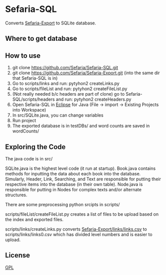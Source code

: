 # Sefaria-SQL
Converts [Sefaria-Export](https://github.com/Sefaria/Sefaria-Export) to SQLite database.

## Where to get database

## How to use
1. git clone https://github.com/Sefaria/Sefaria-SQL.git 
2. git clone https://github.com/Sefaria/Sefaria-Export.git (into the same dir that Sefaria-SQL is in)
3. Go to scripts/links and run: pytyhon2 createLinks.py
4. Go to scripts/fileList and run: pytyhon2 createFileList.py
5. (Not really needed b/c headers are part of clone) go to Sefaria-SQL/scripts/headers and run: pytyhon2 createHeaders.py 
6. Open Sefaria-SQL in [Eclipse](http://www.eclipse.org/downloads/) for Java (File -> import -> Existing Projects into Workspace)
7. In src/SQLite.java, you can change variables
8. Run project
9. The exported database is in testDBs/ and word counts are saved in wordCounts/

## Exploring the Code

The java code is in src/

SQLite.java is the highest level code (it run at startup). Book.java contains methods for inputting the data about each book into the database. Simularly, Header, Link, Searching, and Text are responsible for putting their respective items into the database (in their own table). Node.java is responsible for putting in Nodes for complex texts and/or alternate structures.

There are some preprocessing python srcipts in scripts/

scripts/fileList/createFileList.py creates a list of files to be upload based on the index and exported files.

scripts/links/createLinks.py converts [Sefaria-Export/links/links.csv](https://github.com/Sefaria/Sefaria-Export/blob/master/links/links.csv) to scripts/links/links0.csv which has divided level numbers and is easier to upload.



## License

[GPL](http://www.gnu.org/copyleft/gpl.html)
